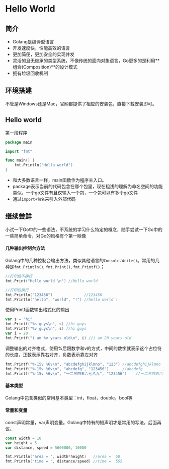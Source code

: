 # Hello World

## 简介
* Golang是编译型语言
* 开发速度快，性能高效的语言
* 更加简便，更加安全的实现并发
* 灵活的且无继承的类型系统，不像传统的面向对象语言，Go更多的是利用**组合(Composition)**的设计模式
* 拥有垃圾回收机制

## 环境搭建
不管是Windows还是Mac，官网都提供了相应的安装包，直接下载安装即可。

## Hello world
第一段程序
```go
package main

import "fmt"

func main() {
	fmt.Println("Hello world")
}
```
* 和大多数语言一样，main函数作为程序主入口。
* package表示当前的代码包含在哪个包里，现在粗浅的理解为命名空间的功能类似。一个go文件有且仅输入一个包，一个包可以有多个go文件
* 通过`import+包名`来引入外部代码

## 继续尝鲜
小试一下Go中的一些语法，不系统的学习什么特定的概念，随手尝试一下Go中的一些简单命令，对Go的风格有个第一映像
#### 几种输出控制台方法
Golang中的几种控制台输出方法，类似其他语言的`Console.Write()`。常用的几种是`fmt.Println()`, `fmt.Print()`, `fmt.Printf()`；
```go
//打印后不换行
fmt.Print("Hello world \n") //Hello world

//打印后换行
fmt.Println("123456")              //123456
fmt.Println("hello", "world", "!") //hello world !
```
使用Printf函数输出格式化的输出
```go
var s = "hi"
fmt.Printf("%s guys\n", s) //hi guys
fmt.Printf("%v guys\n", s) //hi guys
var i = 20
fmt.Printf("i am %v years old\n", i) //i am 20 years old
```
调整输出的对齐格式，使用%后跟数字和v的方式，中间的数字就表示这个占位符的长度，正数表示靠右对齐，负数表示靠左对齐
```go
fmt.Printf("%-15v %6v\n", "abcdefghijklmno", "123") //abcdefghijklmno    123
fmt.Printf("%-15v %6v\n", "abcdefg", "123456")      //abcdefg         123456
fmt.Printf("%-15v %6v\n", "一二三四五六七八九", "123456")    //一二三四五六七八九       123456
```
#### 基本类型
Golang中包含类似的常用基本类型：int，float，double，bool等

#### 常量和变量
const声明常量，var声明变量。Golang中特有的短声明才是常用的写法，后面再议。
```go
const width = 10
var height = 5
var distance, speed = 5600000, 10080

fmt.Println("area = ", width*height)   //area =  50
fmt.Println("time = ", distance/speed) //time =  555
```